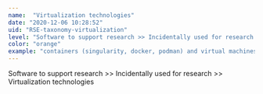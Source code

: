 ```yaml
---
name:  "Virtualization technologies"
date: "2020-12-06 10:28:52"
uid: "RSE-taxonomy-virtualization"
level: "Software to support research >> Incidentally used for research >> Virtualization technologies"
color: "orange"
example: "containers (singularity, docker, podman) and virtual machines" 
---
```


Software to support research >> Incidentally used for research >> Virtualization technologies